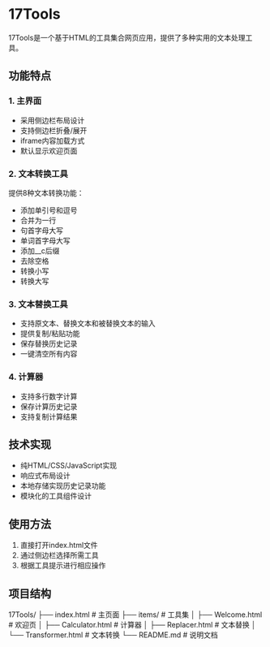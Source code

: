 # 17Tools

17Tools是一个基于HTML的工具集合网页应用，提供了多种实用的文本处理工具。

## 功能特点

### 1. 主界面
- 采用侧边栏布局设计
- 支持侧边栏折叠/展开
- iframe内容加载方式
- 默认显示欢迎页面

### 2. 文本转换工具
提供8种文本转换功能：
- 添加单引号和逗号
- 合并为一行
- 句首字母大写
- 单词首字母大写
- 添加__c后缀
- 去除空格
- 转换小写
- 转换大写

### 3. 文本替换工具
- 支持原文本、替换文本和被替换文本的输入
- 提供复制/粘贴功能
- 保存替换历史记录
- 一键清空所有内容

### 4. 计算器
- 支持多行数字计算
- 保存计算历史记录
- 支持复制计算结果

## 技术实现

- 纯HTML/CSS/JavaScript实现
- 响应式布局设计
- 本地存储实现历史记录功能
- 模块化的工具组件设计

## 使用方法

1. 直接打开index.html文件
2. 通过侧边栏选择所需工具
3. 根据工具提示进行相应操作

## 项目结构

17Tools/
├── index.html # 主页面
├── items/ # 工具集
│ ├── Welcome.html # 欢迎页
│ ├── Calculator.html # 计算器
│ ├── Replacer.html # 文本替换
│ └── Transformer.html # 文本转换
└── README.md # 说明文档

